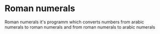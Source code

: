 # Roman numerals
Roman numerals it's programm which converts numbers from arabic numerals to roman numerals and from roman numerals to arabic numerals
